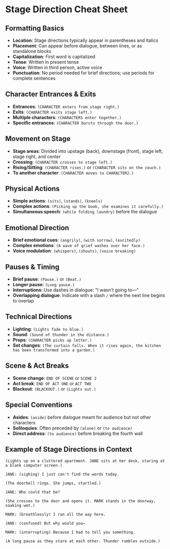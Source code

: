 # Stage Direction Cheat Sheet

## Formatting Basics

- **Location**: Stage directions typically appear in parentheses and italics
- **Placement**: Can appear before dialogue, between lines, or as standalone blocks
- **Capitalization**: First word is capitalized
- **Tense**: Written in present tense
- **Voice**: Written in third person, active voice
- **Punctuation**: No period needed for brief directions; use periods for complete sentences

## Character Entrances & Exits

- **Entrances**: `(CHARACTER enters from stage right.)`
- **Exits**: `(CHARACTER exits stage left.)`
- **Multiple characters**: `(CHARACTERS enter together.)`
- **Specific entrances**: `(CHARACTER bursts through the door.)`

## Movement on Stage

- **Stage areas**: Divided into upstage (back), downstage (front), stage left, stage right, and center
- **Crossing**: `(CHARACTER crosses to stage left.)`
- **Rising/Sitting**: `(CHARACTER rises.)` or `(CHARACTER sits on the couch.)`
- **To another character**: `(CHARACTER moves to CHARACTER2.)`

## Physical Actions

- **Simple actions**: `(sits)`, `(stands)`, `(kneels)`
- **Complex actions**: `(Picking up the book, she examines it carefully.)`
- **Simultaneous speech**: `(while folding laundry)` before the dialogue

## Emotional Direction

- **Brief emotional cues**: `(angrily)`, `(with sorrow)`, `(excitedly)`
- **Complex emotions**: `(A wave of grief washes over her face.)`
- **Voice modulation**: `(whispers)`, `(shouts)`, `(voice breaking)`

## Pauses & Timing

- **Brief pause**: `(Pause.)` or `(Beat.)`
- **Longer pause**: `(Long pause.)` 
- **Interruptions**: Use dashes in dialogue: "I wasn't going to—"
- **Overlapping dialogue**: Indicate with a slash `/` where the next line begins to overlap

## Technical Directions

- **Lighting**: `(Lights fade to blue.)`
- **Sound**: `(Sound of thunder in the distance.)`
- **Props**: `(CHARACTER picks up letter.)`
- **Set changes**: `(The curtain falls. When it rises again, the kitchen has been transformed into a garden.)`

## Scene & Act Breaks

- **Scene change**: `END OF SCENE` or `SCENE 2`
- **Act break**: `END OF ACT ONE` or `ACT TWO`
- **Blackout**: `(BLACKOUT.)` or `(Lights out.)`

## Special Conventions

- **Asides**: `(aside)` before dialogue meant for audience but not other characters
- **Soliloquies**: Often preceded by `(alone)` or `(to audience)`
- **Direct address**: `(to audience)` before breaking the fourth wall

## Example of Stage Directions in Context

```
(Lights up on a cluttered apartment. JANE sits at her desk, staring at a blank computer screen.)

JANE: (sighing) I just can't find the words today.

(The doorbell rings. She jumps, startled.)

JANE: Who could that be?

(She crosses to the door and opens it. MARK stands in the doorway, soaking wet.)

MARK: (breathlessly) I ran all the way here.

JANE: (confused) But why would you—

MARK: (interrupting) Because I had to tell you something.

(A long pause as they stare at each other. Thunder rumbles outside.)
```